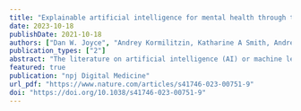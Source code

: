 ```yaml
---
title: "Explainable artificial intelligence for mental health through transparency and interpretability for understandability"
date: 2023-10-18
publishDate: 2021-10-18
authors: ["Dan W. Joyce", "Andrey Kormilitzin, Katharine A Smith, Andrea Cipriani"]
publication_types: ["2"]
abstract: "The literature on artificial intelligence (AI) or machine learning (ML) in mental health and psychiatry lacks consensus on what “explainability” means. In the more general XAI (eXplainable AI) literature, there has been some convergence on explainability meaning model-agnostic techniques that augment a complex model (with internal mechanics intractable for human understanding) with a simpler model argued to deliver results that humans can comprehend. Given the differing usage and intended meaning of the term “explainability” in AI and ML, we propose instead to approximate model/algorithm explainability by understandability defined as a function of transparency and interpretability. These concepts are easier to articulate, to “ground” in our understanding of how algorithms and models operate and are used more consistently in the literature. We describe the TIFU (Transparency and Interpretability For Understandability) framework and examine how this applies to the landscape of AI/ML in mental health research. We argue that the need for understandablity is heightened in psychiatry because data describing the syndromes, outcomes, disorders and signs/symptoms possess probabilistic relationships to each other—as do the tentative aetiologies and multifactorial social- and psychological-determinants of disorders. If we develop and deploy AI/ML models, ensuring human understandability of the inputs, processes and outputs of these models is essential to develop trustworthy systems fit for deployment."
featured: true
publication: "npj Digital Medicine"
url_pdf: "https://www.nature.com/articles/s41746-023-00751-9"
doi: "https://doi.org/10.1038/s41746-023-00751-9"
---
```



